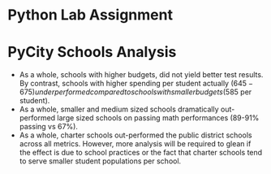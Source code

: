 # Python Lab Assignment

# PyCity Schools Analysis
  + As a whole, schools with higher budgets, did not yield better test results. By contrast, schools with higher spending per student actually ($645 - 675) underperformed compared to schools with smaller budgets ($585 per student).
  + As a whole, smaller and medium sized schools dramatically out-performed large sized schools on passing math performances (89-91% passing vs 67%).
  + As a whole, charter schools out-performed the public district schools across all metrics. However, more analysis will be required to glean if the effect is due to school practices or the fact that charter schools tend to serve smaller student populations per school.
